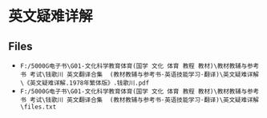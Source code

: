 # 英文疑难详解

## Files

- `F:/5000G电子书\G01-文化科学教育体育(国学 文化 体育 教程 教材)\教材教辅与参考书 考试\钱歌川 英文翻译合集  (教材教辅与参考书·英语技能学习·翻译)\英文疑难详解\《英文疑难详解.1978年繁体版》.钱歌川.pdf`
- `F:/5000G电子书\G01-文化科学教育体育(国学 文化 体育 教程 教材)\教材教辅与参考书 考试\钱歌川 英文翻译合集  (教材教辅与参考书·英语技能学习·翻译)\英文疑难详解\files.txt`
